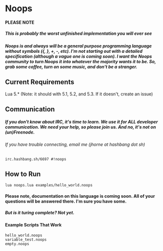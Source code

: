 Noops
=====

#### PLEASE NOTE
##### This is probably the worst unfinished implementation you will ever see

##### Noops is and always will be a general purpose programming language without symbols ({, }, +, -, etc). I'm not starting out with a detailed specification (although a vague one is coming soon). I want the Noops community to turn Noops it into whatever the majority wants it to be. So, grab some coffee, turn on some music, and don't be a stranger.

## Current Requirements
Lua 5.* (Note: it should with 5.1, 5.2, and 5.3. If it doesn't, create an issue)

## Communication
##### If you don't know about IRC, it's time to learn. We use it for ALL developer communication. We need your help, so please join us. And no, it's not on (un)Freenode.
###### If you have trouble connecting, email me (jhorne at hashbang dot sh)
```
irc.hashbang.sh/6697 #!noops
```

## How to Run
```
lua noops.lua examples/hello_world.noops
```

#### Please note, documentation on this language is coming soon. All of your questions will be answered there. I'm sure you have some.

##### But is it turing complete? Not yet.

#### Example Scripts That Work
```
hello_world.noops
variable_test.noops
empty.noops
```
